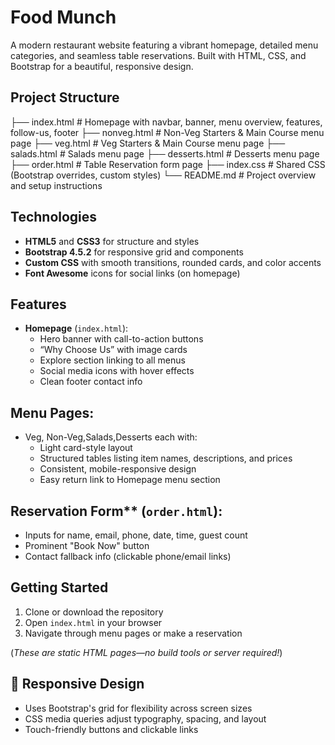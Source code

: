 # Food Munch 

A modern restaurant website featuring a vibrant homepage, detailed menu categories, and seamless table reservations. Built with HTML, CSS, and Bootstrap for a beautiful, responsive design.


##  Project Structure

├── index.html # Homepage with navbar, banner, menu overview, features, follow-us, footer
├── nonveg.html # Non-Veg Starters & Main Course menu page
├── veg.html # Veg Starters & Main Course menu page
├── salads.html # Salads menu page
├── desserts.html # Desserts menu page
├── order.html # Table Reservation form page
├── index.css # Shared CSS (Bootstrap overrides, custom styles)
└── README.md # Project overview and setup instructions


##  Technologies

- **HTML5** and **CSS3** for structure and styles  
- **Bootstrap 4.5.2** for responsive grid and components  
- **Custom CSS** with smooth transitions, rounded cards, and color accents  
- **Font Awesome** icons for social links (on homepage)

##  Features

- **Homepage** (`index.html`):  
  - Hero banner with call-to-action buttons  
  - “Why Choose Us” with image cards  
  - Explore section linking to all menus  
  - Social media icons with hover effects  
  - Clean footer contact info

## Menu Pages:  
  - Veg, Non-Veg,Salads,Desserts each with:  
    - Light card-style layout  
    - Structured tables listing item names, descriptions, and prices  
    - Consistent, mobile-responsive design  
    - Easy return link to Homepage menu section

## Reservation Form** (`order.html`):  
  - Inputs for name, email, phone, date, time, guest count  
  - Prominent "Book Now" button  
  - Contact fallback info (clickable phone/email links)


## Getting Started

1. Clone or download the repository  
2. Open `index.html` in your browser  
3. Navigate through menu pages or make a reservation

(*These are static HTML pages—no build tools or server required!*)


## 📱 Responsive Design
- Uses Bootstrap's grid for flexibility across screen sizes  
- CSS media queries adjust typography, spacing, and layout  
- Touch-friendly buttons and clickable links


